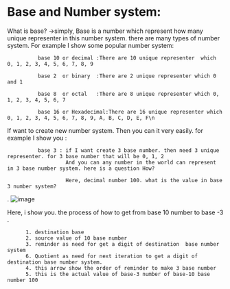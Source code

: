 # Base and Number system:

What is base?
->simply, Base is a number which represent how many unique representer in this number system. 
there are many types of number system. 
For example I show some popular number system:

              base 10 or decimal :There are 10 unique representer  which 0, 1, 2, 3, 4, 5, 6, 7, 8, 9 
              
              base 2  or binary  :There are 2 unique representer which 0 and 1
              
              base 8  or octal   :There are 8 unique representer which 0, 1, 2, 3, 4, 5, 6, 7
              
              base 16 or Hexadecimal:There are 16 unique representer which 0, 1, 2, 3, 4, 5, 6, 7, 8, 9, A, B, C, D, E, F\n
              
If want to create new number system. Then you can it very easily.
for example I show you :

              base 3 : if I want create 3 base number. then need 3 unique representer. for 3 base number that will be 0, 1, 2
                       And you can any number in the world can represent in 3 base number system. here is a question How?
                       
                       Here, decimal number 100. what is the value in base 3 number system?
.
                       ![image](https://user-images.githubusercontent.com/38063040/123504517-a5728780-d67b-11eb-9f92-7cafc032e0bc.png)
 
 Here, i show you. the process of how to get from base 10 number to base -3 .    
 
          
          1. destination base 
          2. source value of 10 base number
          3. reminder as need for get a digit of destination  base number system
          6. Quotient as need for next iteration to get a digit of destination base number system.
          4. this arrow show the order of reminder to make 3 base number
          5. this is the actual value of base-3 number of base-10 base number 100
   
   

                                
                       
                       
  
                     

                      
                       
